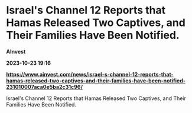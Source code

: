 # Israel's Channel 12 Reports that Hamas Released Two Captives, and Their Families Have Been Notified.
**AInvest**

**2023-10-23 19:16**

**https://www.ainvest.com/news/israel-s-channel-12-reports-that-hamas-released-two-captives-and-their-families-have-been-notified-231010007aca0e5ba2c31c96/**

Israel's Channel 12 Reports that Hamas Released Two Captives, and Their Families Have Been Notified.